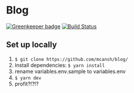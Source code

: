 # Blog

[![Greenkeeper badge](https://badges.greenkeeper.io/mcansh/blog.svg)](https://greenkeeper.io/)
[![Build Status](https://travis-ci.org/mcansh/blog.svg?branch=master)](https://travis-ci.org/mcansh/blog)

## Set up locally
1. `$ git clone https://github.com/mcansh/blog/`
2. Install dependencies: `$ yarn install`
3. rename variables.env.sample to variables.env
4. `$ yarn dev`
5. profit?!?!?
